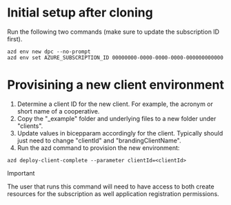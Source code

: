 # Initial setup after cloning

Run the following two commands (make sure to update the subscription ID first).

```pwsh
azd env new dpc --no-prompt
azd env set AZURE_SUBSCRIPTION_ID 00000000-0000-0000-0000-000000000000
```

# Provisining a new client environment

1. Determine a client ID for the new client. For example, the acronym or short name of a cooperative.
2. Copy the "_example" folder and underlying files to a new folder under "clients".
3. Update values in bicepparam accordingly for the client. Typically should just need to change "clientId" and "brandingClientName".
4. Run the azd command to provision the new environment:

```pwsh
azd deploy-client-complete --parameter clientId=<clientId>
```

> [!IMPORTANT]
> The user that runs this command will need to have access to both create resources for the subscription as well application registration permissions.

